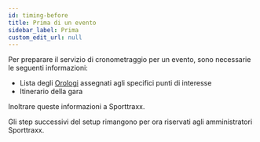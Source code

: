 ```yaml
---
id: timing-before
title: Prima di un evento
sidebar_label: Prima
custom_edit_url: null
---
```


Per preparare il servizio di cronometraggio per un evento, sono necessarie le seguenti informazioni:
* Lista degli [Orologi](../hardware/clock) assegnati agli specifici punti di interesse
* Itinerario della gara

Inoltrare queste informazioni a Sporttraxx.

Gli step successivi del setup rimangono per ora riservati agli amministratori Sporttraxx.